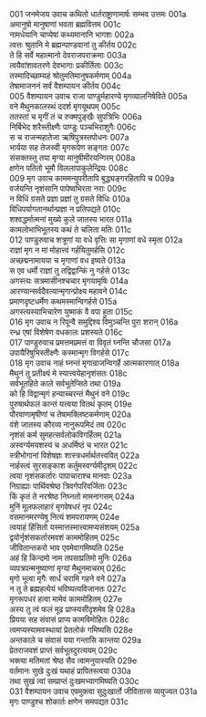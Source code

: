 001    जनमेजय उवाच
कथितो धार्तराष्ट्राणामार्षः सम्भव उत्तमः	001a  
अमानुषो मानुषाणां भवता ब्रह्मवित्तम	001c  
नामधेयानि चाप्येषां कथ्यमानानि भागशः	002a  
त्वत्तः श्रुतानि मे ब्रह्मन्पाण्डवानां तु कीर्तय	002c  
ते हि सर्वे महात्मानो देवराजपराक्रमाः	003a  
त्वयैवांशावतरणे देवभागाः प्रकीर्तिताः	003c  
तस्मादिच्छाम्यहं श्रोतुमतिमानुषकर्मणाम्	004a  
तेषामाजननं सर्वं वैशम्पायन कीर्तय	004c  
005    वैशम्पायन उवाच
राजा पाण्डुर्महारण्ये मृगव्यालनिषेविते	005a  
वने मैथुनकालस्थं ददर्श मृगयूथपम्	005c  
ततस्तां च मृगीं तं च रुक्मपुङ्खैः सुपत्रिभिः	006a  
निर्बिभेद शरैस्तीक्ष्णैः पाण्डुः पञ्चभिराशुगैः	006c  
स च राजन्महातेजा ऋषिपुत्रस्तपोधनः	007a  
भार्यया सह तेजस्वी मृगरूपेण सङ्गतः	007c  
संसक्तस्तु तया मृग्या मानुषीमीरयन्गिरम्	008a  
क्षणेन पतितो भूमौ विललापाकुलेन्द्रियः	008c  
009    मृग उवाच
काममन्युपरीतापि बुद्ध्यङ्गरहितापि च	009a  
वर्जयन्ति नृशंसानि पापेष्वभिरता नराः	009c  
न विधिं ग्रसते प्रज्ञा प्रज्ञां तु ग्रसते विधिः	010a  
विधिपर्यागतानर्थान्प्रज्ञा न प्रतिपद्यते	010c  
शश्वद्धर्मात्मनां मुख्ये कुले जातस्य भारत	011a  
कामलोभाभिभूतस्य कथं ते चलिता मतिः	011c  
012    पाण्डुरुवाच
शत्रूणां या वधे वृत्तिः सा मृगाणां वधे स्मृता	012a  
राज्ञां मृग न मां मोहात्त्वं गर्हयितुमर्हसि	012c  
अच्छद्मनामायया च मृगाणां वध इष्यते	013a  
स एव धर्मो राज्ञां तु तद्विद्वान्किं नु गर्हसे	013c  
अगस्त्यः सत्रमासीनश्चचार मृगयामृषिः	014a  
आरण्यान्सर्वदैवत्यान्मृगान्प्रोक्ष्य महावने	014c  
प्रमाणदृष्टधर्मेण कथमस्मान्विगर्हसे	015a  
अगस्त्यस्याभिचारेण युष्माकं वै वपा हुता	015c  
016    मृग उवाच
न रिपून्वै समुद्दिश्य विमुञ्चन्ति पुरा शरान्	016a  
रन्ध्र एषां विशेषेण वधकालः प्रशस्यते	016c  
017    पाण्डुरुवाच
प्रमत्तमप्रमत्तं वा विवृतं घ्नन्ति चौजसा	017a  
उपायैरिषुभिस्तीक्ष्णैः कस्मान्मृग विगर्हसे	017c  
018    मृग उवाच
नाहं घ्नन्तं मृगान्राजन्विगर्हे आत्मकारणात्	018a  
मैथुनं तु प्रतीक्ष्यं मे स्यात्त्वयेहानृशंसतः	018c  
सर्वभूतहिते काले सर्वभूतेप्सिते तथा	019a  
को हि विद्वान्मृगं हन्याच्चरन्तं मैथुनं वने	019c  
पुरुषार्थफलं कान्तं यत्त्वया वितथं कृतम्	019e  
पौरवाणामृषीणां च तेषामक्लिष्टकर्मणाम्	020a  
वंशे जातस्य कौरव्य नानुरूपमिदं तव	020c  
नृशंसं कर्म सुमहत्सर्वलोकविगर्हितम्	021a  
अस्वर्ग्यमयशस्यं च अधर्मिष्ठं च भारत	021c  
स्त्रीभोगानां विशेषज्ञः शास्त्रधर्मार्थतत्त्ववित्	022a  
नार्हस्त्वं सुरसङ्काश कर्तुमस्वर्ग्यमीदृशम्	022c  
त्वया नृशंसकर्तारः पापाचाराश्च मानवाः	023a  
निग्राह्याः पार्थिवश्रेष्ठ त्रिवर्गपरिवर्जिताः	023c  
किं कृतं ते नरश्रेष्ठ निघ्नतो मामनागसम्	024a  
मुनिं मूलफलाहारं मृगवेषधरं नृप	024c  
वसमानमरण्येषु नित्यं शमपरायणम्	024e  
त्वयाहं हिंसितो यस्मात्तस्मात्त्वामप्यसंशयम्	025a  
द्वयोर्नृशंसकर्तारमवशं काममोहितम्	025c  
जीवितान्तकरो भाव एवमेवागमिष्यति	025e  
अहं हि किन्दमो नाम तपसाप्रतिमो मुनिः	026a  
व्यपत्रपन्मनुष्याणां मृग्यां मैथुनमाचरम्	026c  
मृगो भूत्वा मृगैः सार्धं चरामि गहने वने	027a  
न तु ते ब्रह्महत्येयं भविष्यत्यविजानतः	027c  
मृगरूपधरं हत्वा मामेवं काममोहितम्	027e  
अस्य तु त्वं फलं मूढ प्राप्स्यसीदृशमेव हि	028a  
प्रियया सह संवासं प्राप्य कामविमोहितः	028c  
त्वमप्यस्यामवस्थायां प्रेतलोकं गमिष्यसि	028e  
अन्तकाले च संवासं यया गन्तासि कान्तया	029a  
प्रेतराजवशं प्राप्तं सर्वभूतदुरत्ययम्	029c  
भक्त्या मतिमतां श्रेष्ठ सैव त्वामनुयास्यति	029e  
वर्तमानः सुखे दुःखं यथाहं प्रापितस्त्वया	030a  
तथा सुखं त्वां सम्प्राप्तं दुःखमभ्यागमिष्यति	030c  
031    वैशम्पायन उवाच
एवमुक्त्वा सुदुःखार्तो जीवितात्स व्ययुज्यत	031a  
मृगः पाण्डुश्च शोकार्तः क्षणेन समपद्यत	031c  
